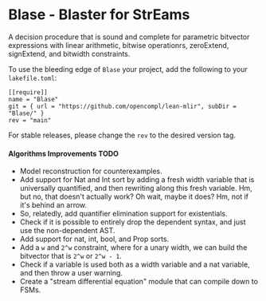 # Blase - **Blas**ter for **S**tr**E**ams

A decision procedure that is sound and complete for parametric bitvector expressions
with linear arithmetic, bitwise operationrs, zeroExtend, signExtend, and bitwidth constraints.

To use the bleeding edge of `Blase` your project, add the following to your `lakefile.toml`:

```
[[require]]
name = "Blase"
git = { url = "https://github.com/opencompl/lean-mlir", subDir = "Blase/" }
rev = "main"
```

For stable releases, please change the `rev` to the desired version tag.

#### Algorithms Improvements TODO

- Model reconstruction for counterexamples.
- Add support for Nat and Int sort by adding a fresh width variable that is universally quantified, and then rewriting along this fresh variable.
Hm, but no, that doesn't actually work? Oh wait, maybe it does? Hm, not if it's behind an arrow.
- So, relatedly, add quantifier elimination support for existentials.
- Check if it is possible to entirely drop the dependent syntax, and just use the
  non-dependent AST.
- Add support for nat, int, bool, and Prop sorts.
- Add a `w` and `2^w` constraint, where for a unary width, we can build the bitvector that is `2^w` or `2^w - 1`.
- Check if a variable is used both as a width variable and a nat variable, and then throw a user warning.
- Create a "stream differential equation" module that can compile down to FSMs.
